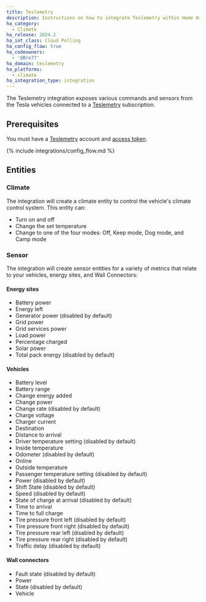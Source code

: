 ```yaml
---
title: Teslemetry
description: Instructions on how to integrate Teslemetry within Home Assistant.
ha_category:
  - Climate
ha_release: 2024.2
ha_iot_class: Cloud Polling
ha_config_flow: true
ha_codeowners:
  - '@Bre77'
ha_domain: teslemetry
ha_platforms:
  - climate
ha_integration_type: integration
---
```


The Teslemetry integration exposes various commands and sensors from the Tesla vehicles connected to a [Teslemetry](https://teslemetry.com/) subscription.

## Prerequisites

You must have a [Teslemetry](https://teslemetry.com/) account and [access token](https://teslemetry.com/console).

{% include integrations/config_flow.md %}

## Entities

### Climate

The integration will create a climate entity to control the vehicle's climate control system. This entity can:

- Turn on and off
- Change the set temperature
- Change to one of the four modes: Off, Keep mode, Dog mode, and Camp mode 

### Sensor

The integration will create sensor entities for a variety of metrics that relate to your vehicles, energy sites, and Wall Connectors:

#### Energy sites
- Battery power
- Energy left
- Generator power (disabled by default)
- Grid power
- Grid services power
- Load power
- Percentage charged
- Solar power
- Total pack energy (disabled by default)

#### Vehicles
- Battery level
- Battery range
- Change energy added
- Change power
- Change rate (disabled by default)
- Charge voltage
- Charger current
- Destination
- Distance to arrival
- Driver temperature setting (disabled by default)
- Inside temperature
- Odometer (disabled by default)
- Online
- Outside temperature
- Passenger temperature setting (disabled by default)
- Power (disabled by default)
- Shift State (disabled by default)
- Speed (disabled by default)
- State of charge at arrival (disabled by default)
- Time to arrival
- Time to full charge
- Tire pressure front left (disabled by default)
- Tire pressure front right (disabled by default)
- Tire pressure rear left (disabled by default)
- Tire pressure rear right (disabled by default)
- Traffic delay (disabled by default)

#### Wall connectors
- Fault state (disabled by default)
- Power
- State (disabled by default)
- Vehicle

